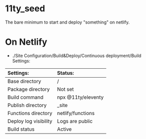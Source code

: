 # 11ty_seed
The bare minimum to start and deploy "something" on netlify.

# On Netlify

- ./Site Configuration/Build&Deploy/Continuous deployment/Build Settings:

| Settings: | Status: |
|:-|:-|
| Base directory | / |
| Package directory | Not set |
| Build command | npx @11ty/eleventy |
| Publish directory | _site |
| Functions directory | netlify/functions |
| Deploy log visibility | Logs are public |
| Build status | Active |
